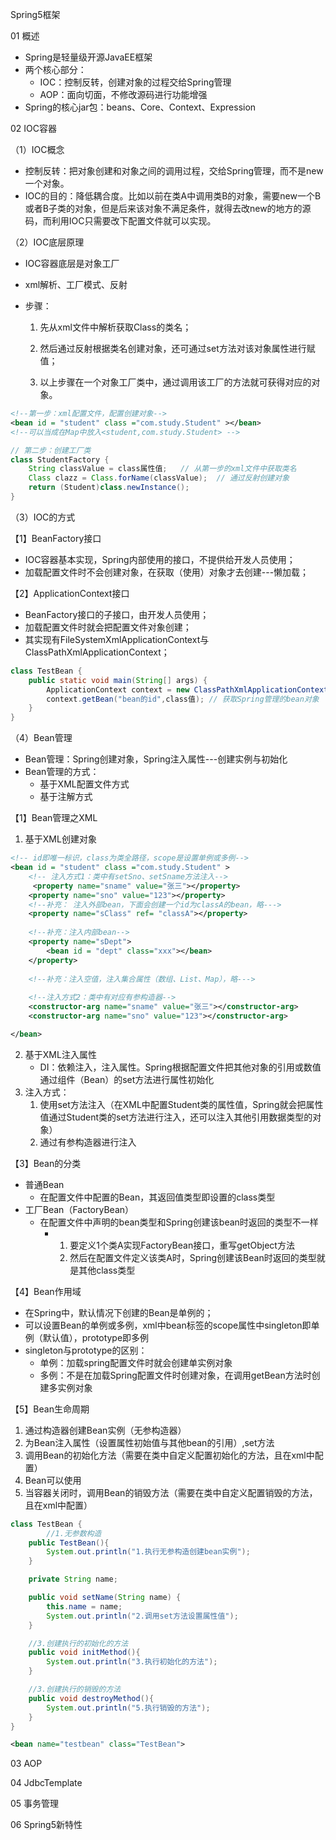 Spring5框架

01 概述

- Spring是轻量级开源JavaEE框架
- 两个核心部分：
  - IOC：控制反转，创建对象的过程交给Spring管理
  - AOP：面向切面，不修改源码进行功能增强
- Spring的核心jar包：beans、Core、Context、Expression

02 IOC容器

（1）IOC概念

- 控制反转：把对象创建和对象之间的调用过程，交给Spring管理，而不是new一个对象。
- IOC的目的：降低耦合度。比如以前在类A中调用类B的对象，需要new一个B或者B子类的对象，但是后来该对象不满足条件，就得去改new的地方的源码，而利用IOC只需要改下配置文件就可以实现。

（2）IOC底层原理

- IOC容器底层是对象工厂

- xml解析、工厂模式、反射

- 步骤：

  1. 先从xml文件中解析获取Class的类名；

  2. 然后通过反射根据类名创建对象，还可通过set方法对该对象属性进行赋值；
  3. 以上步骤在一个对象工厂类中，通过调用该工厂的方法就可获得对应的对象。

```xml
<!--第一步：xml配置文件，配置创建对象-->
<bean id = "student" class ="com.study.Student" ></bean>
<!--可以当成在Map中放入<student,com.study.Student> -->
```

```java
// 第二步：创建工厂类
class StudentFactory {
	String classValue = class属性值;   // 从第一步的xml文件中获取类名
	Class clazz = Class.forName(classValue);  // 通过反射创建对象
	return (Student)class.newInstance();
}
```

（3）IOC的方式

【1】BeanFactory接口

- IOC容器基本实现，Spring内部使用的接口，不提供给开发人员使用；
- 加载配置文件时不会创建对象，在获取（使用）对象才去创建---懒加载；

【2】ApplicationContext接口

- BeanFactory接口的子接口，由开发人员使用；
- 加载配置文件时就会把配置文件对象创建；
- 其实现有FileSystemXmlApplicationContext与ClassPathXmlApplicationContext；

```java
class TestBean {
    public static void main(String[] args) {
        ApplicationContext context = new ClassPathXmlApplicationContext('xml文件路径');
        context.getBean("bean的id",class值); // 获取Spring管理的bean对象
    }
}
```

（4）Bean管理

- Bean管理：Spring创建对象，Spring注入属性---创建实例与初始化
- Bean管理的方式：
  - 基于XML配置文件方式
  - 基于注解方式

【1】Bean管理之XML

1. 基于XML创建对象

```xml
<!-- id即唯一标识，class为类全路径，scope是设置单例或多例-->
<bean id = "student" class ="com.study.Student" >
	<!-- 注入方式1：类中有setSno、setSname方法注入-->
     <property name="sname" value="张三"></property>
    <property name="sno" value="123"></property>
    <!--补充： 注入外部bean，下面会创建一个id为classA的bean，略--->
    <property name="sClass" ref= "classA"></property>
    
    <!--补充：注入内部bean-->
    <property name="sDept">
        <bean id = "dept" class="xxx"></bean>
    </property>
    
    <!--补充：注入空值，注入集合属性（数组、List、Map），略--->
    
	<!--注入方式2：类中有对应有参构造器-->
    <constructor-arg name="sname" value="张三"></constructor-arg>
    <constructor-arg name="sno" value="123"></constructor-arg>

</bean>
```

2. 基于XML注入属性
   - DI：依赖注入，注入属性。Spring根据配置文件把其他对象的引用或数值通过组件（Bean）的set方法进行属性初始化
3. 注入方式：
   1. 使用set方法注入（在XML中配置Student类的属性值，Spring就会把属性值通过Student类的set方法进行注入，还可以注入其他引用数据类型的对象）
   2. 通过有参构造器进行注入

【3】Bean的分类

- 普通Bean
  - 在配置文件中配置的Bean，其返回值类型即设置的class类型
- 工厂Bean（FactoryBean）
  - 在配置文件中声明的bean类型和Spring创建该bean时返回的类型不一样
    - 1. 要定义1个类A实现FactoryBean接口，重写getObject方法
      2. 然后在配置文件定义该类A时，Spring创建该Bean时返回的类型就是其他class类型

【4】Bean作用域

- 在Spring中，默认情况下创建的Bean是单例的；
- 可以设置Bean的单例或多例，xml中bean标签的scope属性中singleton即单例（默认值），prototype即多例
- singleton与prototype的区别：
  - 单例：加载spring配置文件时就会创建单实例对象
  - 多例：不是在加载Spring配置文件时创建对象，在调用getBean方法时创建多实例对象

【5】Bean生命周期

1. 通过构造器创建Bean实例（无参构造器）
2. 为Bean注入属性（设置属性初始值与其他bean的引用）,set方法
3. 调用Bean的初始化方法（需要在类中自定义配置初始化的方法，且在xml中配置）
4. Bean可以使用
5. 当容器关闭时，调用Bean的销毁方法（需要在类中自定义配置销毁的方法，且在xml中配置）

```java
class TestBean {
    	//1.无参数构造
    public TestBean(){
        System.out.println("1.执行无参构造创建bean实例");
    }

    private String name;

    public void setName(String name) {
        this.name = name;
        System.out.println("2.调用set方法设置属性值");
    }

    //3.创建执行的初始化的方法
    public void initMethod(){
        System.out.println("3.执行初始化的方法");
    }

    //3.创建执行的销毁的方法
    public void destroyMethod(){
        System.out.println("5.执行销毁的方法");
    }
}
```

```xml
<bean name="testbean" class="TestBean">
```



03 AOP

04 JdbcTemplate

05 事务管理

06 Spring5新特性